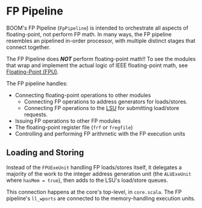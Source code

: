 # FP Pipeline

BOOM's FP Pipeline (`FpPipeline`) is intended to orchestrate all aspects of floating-point, not perform FP math.
In many ways, the FP pipeline resembles an pipelined in-order processor, with multiple distinct stages that connect together.

<div class="warning">
The FP Pipeline does <strong><em>NOT</em></strong> perform floating-point math!!
To see the modules that wrap and implement the actual logic of IEEE floating-point math, see <a href="./execution-units.html#floating-point-fpu">Floating-Point (FPU)</a>.
</div>

The FP pipeline handles:
  * Connecting floating-point operations to other modules
    - Connecting FP operations to address generators for loads/stores.
    - Connecting FP operations to the [LSU](./lsu.md) for submitting load/store requests.
  * Issuing FP operations to other FP modules
  * The floating-point register file (`frf` or `fregfile`)
  * Controlling and performing FP arithmetic with the FP execution units

## Loading and Storing
Instead of the `FPUExeUnit` handling FP loads/stores itself, it delegates a majority of the work to the integer address generation unit (the `ALUExeUnit` where `hasMem = true`), then adds to the LSU's load/store queues.

This connection happens at the core's top-level, in `core.scala`.
The FP pipeline's `ll_wports` are connected to the memory-handling execution units.
